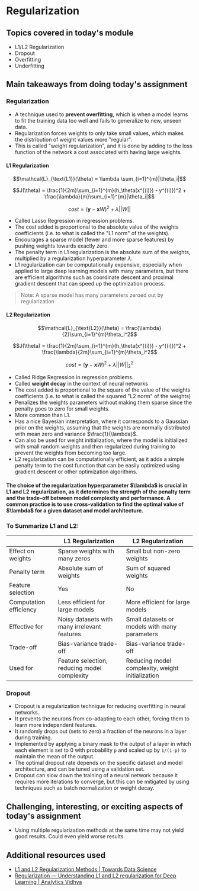 # Regularization

## Topics covered in today's module
* L1/L2 Regularization
* Dropout
* Overfitting
* Underfitting

## Main takeaways from doing today's assignment
### Regularization
- A technique used to **prevent overfitting**, which is when a model learns to fit the training data too well and fails to generalize to new, unseen data.
- Regularization forces weights to only take small values, which makes the distribution of weight values more "regular". 
- This is called "weight regularization", and it is done by adding to the loss function of the network a cost associated with having large weights.

#### L1 Regularization
$$\mathcal{L}_{\text{L1}}(\theta) = \lambda \sum_{i=1}^{m}|\theta_i|$$

$$J(\theta) = \frac{1}{2m}\sum_{i=1}^{m}(h_\theta(x^{(i)}) - y^{(i)})^2 + \frac{\lambda}{m}\sum_{i=1}^{m}|\theta_i|$$

$$cost = (\mathbf{y} - \mathbf{x}W)^2 + λ||W||$$

- Called Lasso Regression in regression problems.
- The cost added is proportional to the absolute value of the weights coefficients (i.e. to what is called the "L1 norm" of the weights).
- Encourages a sparse model (fewer and more sparse features) by pushing weights towards exactly zero.
- The penalty term in L1 regularization is the absolute sum of the weights, multiplied by a regularization hyperparameter $\lambda$.
- L1 regularization can be computationally expensive, especially when applied to large deep learning models with many parameters, but there are efficient algorithms such as coordinate descent and proximal gradient descent that can speed up the optimization process.
> Note: A sparse model has many parameters zeroed out by regularization


#### L2 Regularization
$$\mathcal{L}_{\text{L2}}(\theta) = \frac{\lambda}{2}\sum_{i=1}^{m}\theta_i^2$$

$$J(\theta) = \frac{1}{2m}\sum_{i=1}^{m}(h_\theta(x^{(i)}) - y^{(i)})^2 + \frac{\lambda}{2m}\sum_{i=1}^{m}\theta_i^2$$

$$cost = (\mathbf{y} - \mathbf{x}W)^2 + λ||W||_2^2$$

- Called Ridge Regression in regression problems.
- Called **weight decay** in the context of neural networks
- The cost added is proportional to the square of the value of the weights coefficients (i.e. to what is called the squared "L2 norm" of the weights)
- Penalizes the weights parameters without making them sparse since the penalty goes to zero for small weights.
- More common than L1.
- Has a nice Bayesian interpretation, where it corresponds to a Gaussian prior on the weights, assuming that the weights are normally distributed with mean zero and variance $\frac{1}{\lambda}$.
- Can also be used for weight initialization, where the model is initialized with small random weights and then regularized during training to prevent the weights from becoming too large.
- L2 regularization can be computationally efficient, as it adds a simple penalty term to the cost function that can be easily optimized using gradient descent or other optimization algorithms.


<h4> The choice of the regularization hyperparameter $\lambda$ is crucial in L1 and L2 regularization, as it determines the strength of the penalty term and the trade-off between model complexity and performance. A common practice is to use cross-validation to find the optimal value of $\lambda$ for a given dataset and model architecture. </h4>

### To Summarize L1 and L2:

|      | L1 Regularization | L2 Regularization |
| ---- | ---------------- | ---------------- |
| Effect on weights | Sparse weights with many zeros | Small but non-zero weights |
| Penalty term | Absolute sum of weights | Sum of squared weights |
| Feature selection | Yes | No |
| Computation efficiency | Less efficient for large models | More efficient for large models |
| Effective for | Noisy datasets with many irrelevant features | Small datasets or models with many parameters |
| Trade-off | Bias-variance trade-off | Bias-variance trade-off |
| Used for | Feature selection, reducing model complexity | Reducing model complexity, weight initialization |

### Dropout
- Dropout is a regularization technique for reducing overfitting in neural networks.
- It prevents the neurons from co-adapting to each other, forcing them to learn more independent features.
- It randomly drops out (sets to zero) a fraction of the neurons in a layer during training.
- Implemented by applying a binary mask to the output of a layer in which each element is set to 0 with probability `p` and scaled up by `1/(1-p)` to maintain the mean of the output.
- The optimal dropout rate depends on the specific dataset and model architecture, and can be tuned using a validation set.
- Dropout can slow down the training of a neural network because it requires more iterations to converge, but this can be mitigated by using techniques such as batch normalization or weight decay.

## Challenging, interesting, or exciting aspects of today's assignment
- Using multiple regularization methods at the same time may not yield good results. Could even yield worse results.

## Additional resources used 
- [L1 and L2 Regularization Methods | Towards Data Science](https://towardsdatascience.com/l1-and-l2-regularization-methods-ce25e7fc831c)
- [Regularization — Understanding L1 and L2 regularization for Deep Learning | Analytics Vidhya](https://medium.com/analytics-vidhya/regularization-understanding-l1-and-l2-regularization-for-deep-learning-a7b9e4a409bf)
